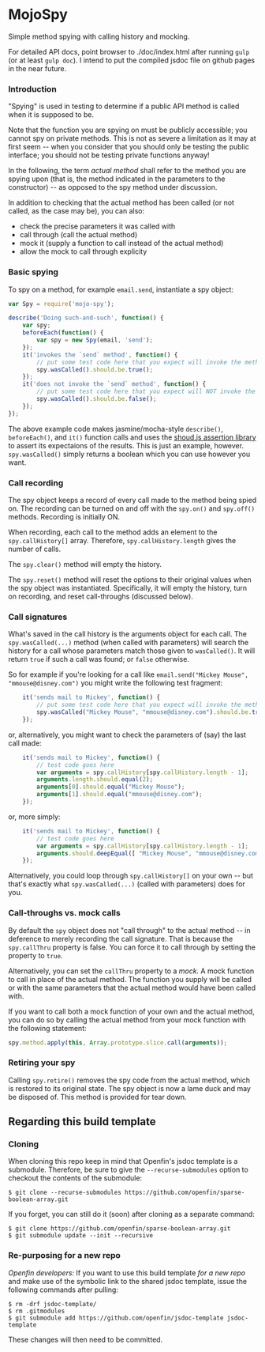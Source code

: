 # MojoSpy
Simple method spying with calling history and mocking.

For detailed API docs, point browser to ./doc/index.html after running `gulp` (or at least `gulp doc`). I intend to put the compiled jsdoc file on github pages in the near future.

### Introduction
"Spying" is used in testing to determine if a public API method is called when it is supposed to be.

Note that the function you are spying on must be publicly accessible;
you cannot spy on private methods.
This is not as severe a limitation as it may at first seem -- when you consider
that you should only be testing the public interface; you should not
be testing private functions anyway!

In the following, the term _actual method_ shall refer to the method you are spying upon
(that is, the method indicated in the parameters to the constructor)
-- as opposed to the spy method under discussion.

In addition to checking that the actual method has been called
(or not called, as the case may be), you can also:
* check the precise parameters it was called with
* call through (call the actual method)
* mock it (supply a function to call instead of the actual method)
* allow the mock to call through explicity

### Basic spying

To spy on a method, for example `email.send`, instantiate a spy object:

```javascript
var Spy = require('mojo-spy');

describe('Doing such-and-such', function() {
    var spy;
    beforeEach(function() {
        var spy = new Spy(email, 'send');
    });
    it('invokes the `send` method', function() {
        // put some test code here that you expect will invoke the method
        spy.wasCalled().should.be.true();
    });
    it('does not invoke the `send` method', function() {
        // put some test code here that you expect will NOT invoke the method
        spy.wasCalled().should.be.false();
    });
});
```

The above example code makes jasmine/mocha-style `describe()`, `beforeEach()`, and `it()` function calls and uses the [shoud.js assertion library](https://www.npmjs.com/package/should) to assert its expectaions of the results.
This is just an example, however. `spy.wasCalled()` simply returns a boolean which you can use however you want.

### Call recording

The spy object keeps a record of every call made to the method being spied on.
The recording can be turned on and off with the `spy.on()` and `spy.off()` methods.
Recording is initially ON.

When recording, each call to the method adds an element to the `spy.callHistory[]` array.
Therefore, `spy.callHistory.length` gives the number of calls.

The `spy.clear()` method will empty the history.

The `spy.reset()` method will reset the options to their original values when the spy object was instantiated. Specifically, it will empty the history, turn on recording, and reset call-throughs (discussed below).

### Call signatures

What's saved in the call history is the arguments object for each call.
The `spy.wasCalled(...)` method (when called with parameters) will search
the history for a call whose parameters match those given to
`wasCalled()`. It will return `true` if such a call was found; or `false` otherwise.

So for example if you're looking for a call like
`email.send("Mickey Mouse", "mmouse@disney.com")`
you might write the following test fragment:

```javascript
    it('sends mail to Mickey', function() {
        // put some test code here that you expect will invoke the method with the expected parameters
        spy.wasCalled("Mickey Mouse", "mmouse@disney.com").should.be.true();
    });
```
or, alternatively, you might want to check the parameters of (say) the last call made:

```javascript
    it('sends mail to Mickey', function() {
        // test code goes here
        var arguments = spy.callHistory[spy.callHistory.length - 1];
        arguments.length.should.equal(2);
        arguments[0].should.equal("Mickey Mouse");
        arguments[1].should.equal("mmouse@disney.com");
    });
```

or, more simply:

```javascript
    it('sends mail to Mickey', function() {
        // test code goes here
        var arguments = spy.callHistory[spy.callHistory.length - 1];
        arguments.should.deepEqual([ "Mickey Mouse", "mmouse@disney.com" ]);
    });
```

Alternatively, you could loop through `spy.callHistory[]` on your own -- but
that's exactly what `spy.wasCalled(...)` (called with parameters) does for you.

### Call-throughs vs. mock calls

By default the `spy` object does not "call through" to the actual method --
in deference to merely recording the call signature. That is because the
`spy.callThru` property is false. You can force it to call through by setting
the property to `true`.

Alternatively, you can set the `callThru` property to a _mock._
A mock function to call in place of the actual method.
The function you supply will be called or with the same parameters
that the actual method would have been called with.

If you want to call both a mock function of your own and the actual method,
you can do so by calling the actual method from your mock function with the
following statement:

```javascript
spy.method.apply(this, Array.prototype.slice.call(arguments));
```

### Retiring your spy

Calling `spy.retire()` removes the spy code from the actual method,
which is restored to its original state.
The spy object is now a lame duck and may be disposed of.
This method is provided for tear down.

## Regarding this build template

### Cloning

When cloning this repo keep in mind that Openfin's jsdoc template is a submodule.
Therefore, be sure to give the `--recurse-submodules` option to checkout the
contents of the submodule:

```shell
$ git clone --recurse-submodules https://github.com/openfin/sparse-boolean-array.git
```

If you forget, you can still do it (soon) after cloning as a separate command:

```shell
$ git clone https://github.com/openfin/sparse-boolean-array.git
$ git submodule update --init --recursive
```

### Re-purposing for a new repo

_Openfin developers:_
If you want to use this build template _for a new repo_
and make use of the symbolic link to the shared jsdoc
template, issue the following commands after pulling:

```shell
$ rm -drf jsdoc-template/
$ rm .gitmodules
$ git submodule add https://github.com/openfin/jsdoc-template jsdoc-template
 ```
 
 These changes will then need to be committed.
 
